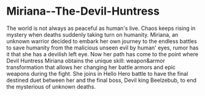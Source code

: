 Miriana--The-Devil-Huntress
===========================

The world is not always as peaceful as human's live. Chaos keeps rising in mystery when deaths suddenly taking turn on humanity. Miriana, an unknown warrior decided to embark her own journey to the endless battles to save humanity from the malicious unseen evil by human' eyes, rumor has it that she has a devilish left eye. Now her path has come to the point where Devil Huntress Miriana obtains the unique skill: weapon&amp;armor transformation that allows her changing her battle armors and epic weapons during the fight. She joins in Hello Hero battle to have the final destined duet between her and the final boss, Devil king Beelzebub, to end the mysterious of unknown deaths.
